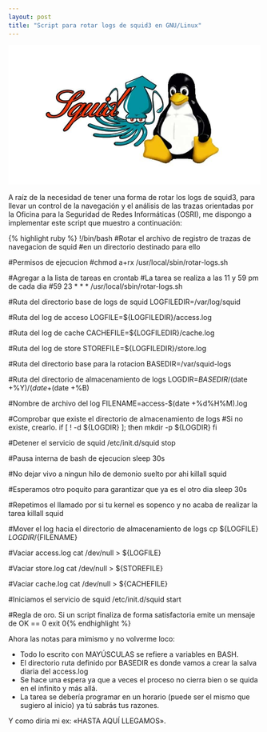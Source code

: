 ```yaml
---
layout: post
title: "Script para rotar logs de squid3 en GNU/Linux"
---
```

![Squid3 en Linux](/assets/img/squid3.jpg)

A raíz de la necesidad de tener una forma de rotar los logs de squid3, para llevar un control de la navegación y el análisis de las trazas orientadas por la Oficina para la Seguridad de Redes Informáticas (OSRI), me dispongo a implementar este script que muestro a continuación:

{% highlight ruby %}
!/bin/bash
#Rotar el archivo de registro de trazas de navegacion de squid
#en un directorio destinado para ello

#Permisos de ejecucion
#chmod a+rx /usr/local/sbin/rotar-logs.sh

#Agregar a la lista de tareas en crontab
#La tarea se realiza a las 11 y 59 pm de cada dia
#59 23 * * * /usr/local/sbin/rotar-logs.sh

#Ruta del directorio base de logs de squid
LOGFILEDIR=/var/log/squid

#Ruta del log de acceso
LOGFILE=${LOGFILEDIR}/access.log

#Ruta del log de cache
CACHEFILE=${LOGFILEDIR}/cache.log

#Ruta del log de store
STOREFILE=${LOGFILEDIR}/store.log

#Ruta del directorio base para la rotacion
BASEDIR=/var/squid-logs

#Ruta del directorio de almacenamiento de logs
LOGDIR=${BASEDIR}/$(date +%Y)/$(date +%m).$(date +%B)

#Nombre de archivo del log
FILENAME=access-$(date +%d%H%M).log

#Comprobar que existe el directorio de almacenamiento de logs
#Si no existe, crearlo.
if [ ! -d ${LOGDIR} ]; then
mkdir -p ${LOGDIR}
fi

#Detener el servicio de squid
/etc/init.d/squid stop

#Pausa interna de bash de ejecucion
sleep 30s

#No dejar vivo a ningun hilo de demonio suelto por ahi
killall squid

#Esperamos otro poquito para garantizar que ya es el otro dia
sleep 30s

#Repetimos el llamado por si tu kernel es sopenco y no acaba de realizar la tarea
killall squid

#Mover el log hacia el directorio de almacenamiento de logs
cp ${LOGFILE} ${LOGDIR}/${FILENAME}

#Vaciar access.log
cat /dev/null > ${LOGFILE}

#Vaciar store.log
cat /dev/null > ${STOREFILE}

#Vaciar cache.log
cat /dev/null > ${CACHEFILE}

#Iniciamos el servicio de squid
/etc/init.d/squid start

#Regla de oro. Si un script finaliza de forma satisfactoria emite un mensaje de OK == 0
exit 0{% endhighlight %}

Ahora las notas para mimismo y no volverme loco:

* Todo lo escrito con MAYÚSCULAS se refiere a variables en BASH.
* El directorio ruta definido por BASEDIR es donde vamos a crear la salva diaria del access.log
* Se hace una espera ya que a veces el proceso no cierra bien o se quida en el infinito y más allá.
* La tarea se debería programar en un horario (puede ser el mismo que sugiero al inicio) ya tú sabrás tus razones.

Y como diría mi ex: «HASTA AQUÍ LLEGAMOS».
